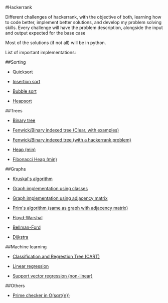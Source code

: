 #Hackerrank

Different challenges of hackerrank, with the objective of both, learning how to code better, implement better solutions, and develop my problem solving skills. Every challenge will have the problem description, alongside the input and output expected for the base case

Most of the solutions (if not all) will be in python.

List of important implementations:

##Sorting
* [Quicksort](https://github.com/ForFer/Hackerrank/blob/master/algorithms/sorting/quicksort2Sorting.py)

* [Insertion sort](https://github.com/ForFer/Hackerrank/blob/master/algorithms/sorting/insertionSortPart2.py)

* [Bubble sort](https://github.com/ForFer/Hackerrank/blob/master/implementation/20-Sorting.py)

* [Heapsort](https://github.com/ForFer/Hackerrank/blob/master/implementation/heapsort.py)

##Trees
* [Binary tree](https://github.com/ForFer/Hackerrank/blob/master/implementation/btree.py)

* [Fenwick/Binary indexed tree (Clear, with examples)](https://github.com/ForFer/Hackerrank/blob/master/implementation/BITtree.py)

* [Fenwick/Binary indexed tree (with a hackerrank problem)](https://github.com/ForFer/Hackerrank/blob/master/dataStructures/directConnection.py)

* [Heap (min)](https://github.com/ForFer/Hackerrank/blob/master/implementation/heap.py)

* [Fibonacci Heap (min)](https://github.com/ForFer/Hackerrank/blob/master/implementation/fheap.py)

##Graphs
* [Kruskal's algorithm](https://github.com/ForFer/Hackerrank/blob/master/algorithms/graphTheory/kruskal.py)

* [Graph implementation using classes](https://github.com/ForFer/Hackerrank/blob/master/algorithms/graphTheory/bfs.py)

* [Graph implementation using adjacency matrix](https://github.com/ForFer/Hackerrank/blob/master/algorithms/graphTheory/primsSpecialSubtree.py)

* [Prim's algorithm (same as graph with adjacency matrix)](https://github.com/ForFer/Hackerrank/blob/master/algorithms/graphTheory/primsSpecialSubtree.py)

* [Floyd-Warshal](https://github.com/ForFer/Hackerrank/blob/master/implementation/floyd.py)

* [Bellman-Ford](https://github.com/ForFer/Hackerrank/blob/master/implementation/bellmanford.py)

* [Dijkstra](https://github.com/ForFer/Hackerrank/blob/master/implementation/dijkstra.py)

##Machine learning
* [Classification and Regrestion Tree (CART)](https://github.com/ForFer/Hackerrank/blob/master/artificialIntelligence/machineLearning/laptopBatteryLife.py)

* [Linear regression](https://github.com/ForFer/Hackerrank/blob/master/implementation/linearRegression.py)

* [Support vector regression (non-linear)](https://github.com/ForFer/Hackerrank/blob/master/implementation/supportVectorRegression.py)

##Others

* [Prime checker in O(sqrt{n}) ](https://github.com/ForFer/Hackerrank/blob/master/implementation/primeChecker.py)
